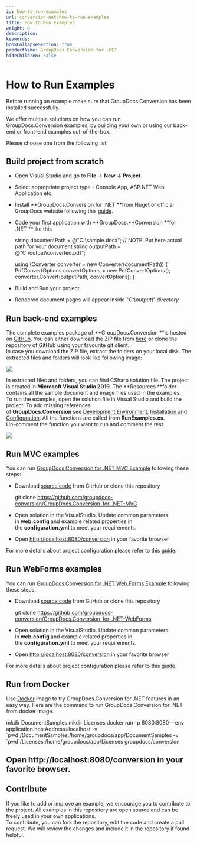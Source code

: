 ```yaml
---
id: how-to-run-examples
url: conversion-net/how-to-run-examples
title: How to Run Examples
weight: 6
description: 
keywords: 
bookCollapseSection: true
productName: GroupDocs.Conversion for .NET
hideChildren: False
---
```


# How to Run Examples

Before running an example make sure that GroupDocs.Conversion has been installed successfully.

We offer multiple solutions on how you can run GroupDocs.Conversion examples, by building your own or using our back-end or front-end examples out-of-the-box.

Please choose one from the following list:


## Build project from scratch

*   Open Visual Studio and go to **File** -> **New **\->** Project**.
*   Select appropriate project type - Console App, ASP.NET Web Application etc.
*   Install **GroupDocs.Conversion for .NET **from Nuget or official GroupDocs website following this [guide](How%2Bto%2BRun%2BExamples.html).
*   Code your first application with **GroupDocs.**Conversion **for .NET **like this
    
    string documentPath = @"C:\\sample.docx"; // NOTE: Put here actual path for your document
    string outputPath = @"C:\\output\\converted.pdf";
    
    using (Converter converter = new Converter(documentPath))
    {
    	PdfConvertOptions convertOptions = new PdfConvertOptions();
        converter.Convert(outputPath, convertOptions);
    }
    
*   Build and Run your project. 
*   Rendered document pages will appear inside "*C:\\output\\" *directory*.*

## Run back-end examples

The complete examples package of **GroupDocs.Conversion **is hosted on [GitHub](https://github.com/groupdocs-conversion/GroupDocs.Conversion-for-.NET). You can either download the ZIP file from [here](https://github.com/groupdocs-conversion/GroupDocs.Conversion-for-.NET/archive/master.zip) or clone the repository of GitHub using your favourite git client.  
In case you download the ZIP file, extract the folders on your local disk. The extracted files and folders will look like following image:

![](conversion-net/getting-started/how-to-run-examples/85426235.png)

In extracted files and folders, you can find CSharp solution file. The project is created in **Microsoft Visual Studio 2019**. The **Resources **folder contains all the sample document and image files used in the examples.  
To run the examples, open the solution file in Visual Studio and build the project. To add missing references of **GroupDocs.Conversion** see [Development Environment, Installation and Configuration](https://docs.groupdocs.com/display/conversionnet/Development+Environment%2C+Installation+and+Configuration). All the functions are called from **RunExamples.cs**.   
Un-comment the function you want to run and comment the rest.

![](conversion-net/getting-started/how-to-run-examples/85426234.png)

## Run MVC examples

You can run [GroupDocs.Conversion for .NET MVC Example](https://github.com/groupdocs-conversion/GroupDocs.Conversion-for-.NET-MVC) following these steps:

*   Download [source code](https://github.com/groupdocs-conversion/GroupDocs.Conversion-for-.NET-MVC/archive/master.zip) from GitHub or clone this repository
    
    git clone https://github.com/groupdocs-conversion/GroupDocs.Conversion-for-.NET-MVC
    
*   Open solution in the VisualStudio. Update common parameters in **web.config** and example related properties in the **configuration.yml** to meet your requirements.
*   Open [http://localhost:8080/conversion](http://localhost:8080/conversion) in your favorite browser

For more details about project configuration please refer to this [guide](https://github.com/groupdocs-conversion/GroupDocs.Conversion-for-.NET-MVC#configuration).

## Run WebForms examples

You can run [GroupDocs.Conversion for .NET Web.Forms Example](https://github.com/groupdocs-conversion/GroupDocs.Conversion-for-.NET-WebForms) following these steps:

*   Download [source code](https://github.com/groupdocs-conversion/GroupDocs.Conversion-for-.NET-WebForms/archive/master.zip) from GitHub or clone this repository
    
    git clone https://github.com/groupdocs-conversion/GroupDocs.Conversion-for-.NET-WebForms
    
*   Open solution in the VisualStudio. Update common parameters in **web.config** and example related properties in the **configuration.yml** to meet your requirements.
*   Open [http://localhost:8080/conversion](http://localhost:8080/conversion) in your favorite browser

For more details about project configuration please refer to this [guide](https://github.com/groupdocs-conversion/GroupDocs.Conversion-for-.NET-WebForms#configuration).

## Run from Docker

Use [Docker](https://www.docker.com/) image to try GroupDocs.Conversion for .NET features in an easy way. Here are the command to run GroupDocs.Conversion for .NET from docker image.

mkdir DocumentSamples
mkdir Licenses
docker run -p 8080:8080 --env application.hostAddress=localhost -v \`pwd\`/DocumentSamples:/home/groupdocs/app/DocumentSamples -v \`pwd\`/Licenses:/home/groupdocs/app/Licenses groupdocs/conversion
## Open http://localhost:8080/conversion in your favorite browser.

## Contribute

If you like to add or improve an example, we encourage you to contribute to the project. All examples in this repository are open source and can be freely used in your own applications.  
To contribute, you can fork the repository, edit the code and create a pull request. We will review the changes and include it in the repository if found helpful.
